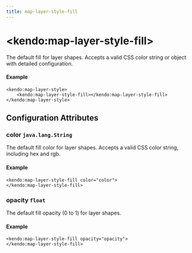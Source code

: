 ```yaml
---
title: map-layer-style-fill
---
```


# \<kendo:map-layer-style-fill\>

The default fill for layer shapes.
Accepts a valid CSS color string or object with detailed configuration.

#### Example
    <kendo:map-layer-style>
        <kendo:map-layer-style-fill></kendo:map-layer-style-fill>
    </kendo:map-layer-style>

## Configuration Attributes

### color `java.lang.String`

The default fill color for layer shapes.
Accepts a valid CSS color string, including hex and rgb.

#### Example
    <kendo:map-layer-style-fill color="color">
    </kendo:map-layer-style-fill>

### opacity `float`

The default fill opacity (0 to 1) for layer shapes.

#### Example
    <kendo:map-layer-style-fill opacity="opacity">
    </kendo:map-layer-style-fill>

